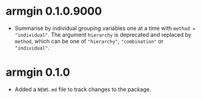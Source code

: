 # armgin 0.1.0.9000

* Summarise by individual grouping variables one at a time with `method
    = "individual"`.  The argument `hierarchy` is deprecated and replaced by
    `method`, which can be one of  `"hierarchy"`, `"combination"` or
    `"individual"`.

# armgin 0.1.0

* Added a `NEWS.md` file to track changes to the package.
